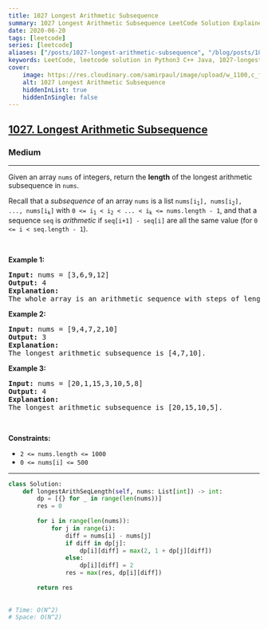 ```yaml
---
title: 1027 Longest Arithmetic Subsequence
summary: 1027 Longest Arithmetic Subsequence LeetCode Solution Explained
date: 2020-06-20
tags: [leetcode]
series: [leetcode]
aliases: ["/posts/1027-longest-arithmetic-subsequence", "/blog/posts/1027-longest-arithmetic-subsequence", "/1027-longest-arithmetic-subsequence"]
keywords: LeetCode, leetcode solution in Python3 C++ Java, 1027-longest-arithmetic-subsequence solution
cover:
    image: https://res.cloudinary.com/samirpaul/image/upload/w_1100,c_fit,co_rgb:FFFFFF,l_text:Arial_70_bold:1027 Longest Arithmetic Subsequence/problem-solving.webp
    alt: 1027 Longest Arithmetic Subsequence
    hiddenInList: true
    hiddenInSingle: false
---
```



<h2><a href="https://leetcode.com/problems/longest-arithmetic-subsequence/">1027. Longest Arithmetic Subsequence</a></h2><h3>Medium</h3><hr><div><p>Given an array <code>nums</code> of integers, return the <strong>length</strong> of the longest arithmetic subsequence in <code>nums</code>.</p>

<p>Recall that a <em>subsequence</em> of an array <code>nums</code> is a list <code>nums[i<sub>1</sub>], nums[i<sub>2</sub>], ..., nums[i<sub>k</sub>]</code> with <code>0 &lt;= i<sub>1</sub> &lt; i<sub>2</sub> &lt; ... &lt; i<sub>k</sub> &lt;= nums.length - 1</code>, and that a sequence <code>seq</code> is <em>arithmetic</em> if <code>seq[i+1] - seq[i]</code> are all the same value (for <code>0 &lt;= i &lt; seq.length - 1</code>).</p>

<p>&nbsp;</p>
<p><strong class="example">Example 1:</strong></p>

<pre><strong>Input:</strong> nums = [3,6,9,12]
<strong>Output:</strong> 4
<strong>Explanation: </strong>
The whole array is an arithmetic sequence with steps of length = 3.
</pre>

<p><strong class="example">Example 2:</strong></p>

<pre><strong>Input:</strong> nums = [9,4,7,2,10]
<strong>Output:</strong> 3
<strong>Explanation: </strong>
The longest arithmetic subsequence is [4,7,10].
</pre>

<p><strong class="example">Example 3:</strong></p>

<pre><strong>Input:</strong> nums = [20,1,15,3,10,5,8]
<strong>Output:</strong> 4
<strong>Explanation: </strong>
The longest arithmetic subsequence is [20,15,10,5].
</pre>

<p>&nbsp;</p>
<p><strong>Constraints:</strong></p>

<ul>
	<li><code>2 &lt;= nums.length &lt;= 1000</code></li>
	<li><code>0 &lt;= nums[i] &lt;= 500</code></li>
</ul>
</div>

---




```python
class Solution:
    def longestArithSeqLength(self, nums: List[int]) -> int:
        dp = [{} for _ in range(len(nums))]
        res = 0
        
        for i in range(len(nums)):
            for j in range(i):
                diff = nums[i] - nums[j]
                if diff in dp[j]:
                    dp[i][diff] = max(2, 1 + dp[j][diff])
                else:
                    dp[i][diff] = 2
                res = max(res, dp[i][diff])
            
        return res
    
    
# Time: O(N^2)
# Space: O(N^2)
```
